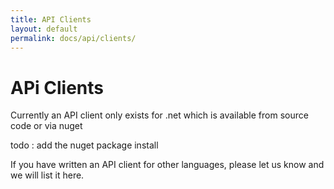 ```yaml
---
title: API Clients
layout: default
permalink: docs/api/clients/
---
```


APi Clients
====

Currently an API client only exists for .net which is available from source code or via nuget

todo : add the nuget package install

If you have written an API client for other languages, please let us know and we will list it here.

